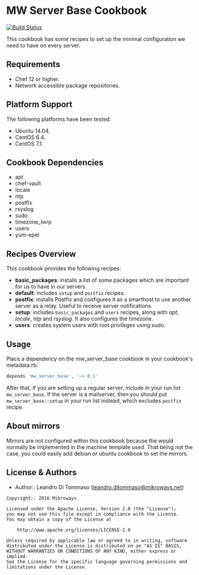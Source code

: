 MW Server Base Cookbook
=======================

[![Build Status](https://travis-ci.org/Mikroways/mw_server_base.svg?branch=master)](https://travis-ci.org/Mikroways/mw_server_base)

This cookbook has some recipes to set up the minimal configuration we need to
have on every server.

Requirements
------------

- Chef 12 or higher.
- Network accessible package repositories.

Platform Support
----------------

The following platforms have been tested:

- Ubuntu 14.04.
- CentOS 6.4.
- CentOS 7.1.

Cookbook Dependencies
---------------------

- apt
- chef-vault
- locale
- ntp
- postfix
- rsyslog
- sudo
- timezone_lwrp
- users
- yum-epel

Recipes Overview
----------------

This cookbook provides the following recipes:

- **basic_packages**: installs a list of some packages which are important for
  us to have in our servers.
- **default**: includes ```setup``` and ```postfix``` recipes.
- **postfix**: installs Postfix and configures it as a smarthost to use another
  server as a relay. Useful to receive server notifications.
- **setup**: includes ```basic_packages``` and ```users``` recipes, along with 
  *apt*, *locale*, *ntp* and *rsyslog*. It also configures the timezone.
- **users**: creates system users with root privileges using sudo.

Usage
-----

Place a dependency on the mw_server_base cookbook in your cookbook's
metadata.rb:

```ruby
depends 'mw_server_base', '~> 0.1'
```

After that, if you are setting up a regular server, include in your run list
```mw_server_base```. If the server is a mailserver, then you should put
```mw_server_base::setup``` in your run list instead, which excludes ```postfix```
recipe.

About mirrors
-------------

Mirrors are not configured within this cookbook because the would normally be
implemented in the machine template used. That being not the case, you could
easily add debian or ubuntu cookbook to set the mirrors.

License & Authors
-----------------

- Author:: Leandro Di Tommaso (<leandro.ditommaso@mikroways.net>)

```text
Copyright:: 2016 Mikroways

Licensed under the Apache License, Version 2.0 (the "License");
you may not use this file except in compliance with the License.
You may obtain a copy of the License at

    http://www.apache.org/licenses/LICENSE-2.0

Unless required by applicable law or agreed to in writing, software
distributed under the License is distributed on an "AS IS" BASIS,
WITHOUT WARRANTIES OR CONDITIONS OF ANY KIND, either express or implied.
See the License for the specific language governing permissions and
limitations under the License.
```
